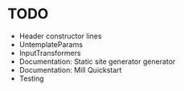 # TODO

 * Header constructor lines
 * UntemplateParams
 * InputTransformers
 * Documentation: Static site generator generator
 * Documentation: Mill Quickstart
 * Testing 
